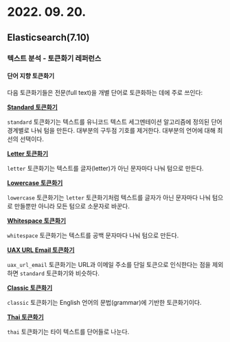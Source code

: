# 2022. 09. 20.

## Elasticsearch(7.10)

### 텍스트 분석 - 토큰화기 레퍼런스

#### 단어 지향 토큰화기

다음 토큰화기들은 전문(full text)을 개별 단어로 토큰화하는 데에 주로 쓰인다:

**[Standard 토큰화기](https://www.elastic.co/guide/en/elasticsearch/reference/7.10/analysis-standard-tokenizer.html)**

`standard` 토큰화기는 텍스트를 유니코드 텍스트 세그멘테이션 알고리즘에 정의된 단어 경계별로 나눠 텀을 만든다. 대부분의 구두점 기호를 제거한다. 대부분의 언어에 대해 최선의 선택이다.

**[Letter 토큰화기](https://www.elastic.co/guide/en/elasticsearch/reference/7.10/analysis-letter-tokenizer.html)**

`letter` 토큰화기는 텍스트를 글자(letter)가 아닌 문자마다 나눠 텀으로 만든다.

**[Lowercase 토큰화기](https://www.elastic.co/guide/en/elasticsearch/reference/7.10/analysis-lowercase-tokenizer.html)**

`lowercase` 토큰화기는 `letter` 토큰화기처럼 텍스트를 글자가 아닌 문자마다 나눠 텀으로 만들뿐만 아니라 모든 텀으로 소문자로 바꾼다.

**[Whitespace 토큰화기](https://www.elastic.co/guide/en/elasticsearch/reference/7.10/analysis-whitespace-tokenizer.html)**

`whitespace` 토큰화기는 텍스트를 공백 문자마다 나눠 텀으로 만든다.

**[UAX URL Email 토큰화기](https://www.elastic.co/guide/en/elasticsearch/reference/7.10/analysis-uaxurlemail-tokenizer.html)**

`uax_url_email` 토큰화기는 URL과 이메일 주소를 단일 토큰으로 인식한다는 점을 제외하면 `standard` 토큰화기와 비슷하다.

**[Classic 토큰화기](https://www.elastic.co/guide/en/elasticsearch/reference/7.10/analysis-classic-tokenizer.html)**

`classic` 토큰화기는 English 언어의 문법(grammar)에 기반한 토큰화기이다.

**[Thai 토큰화기](https://www.elastic.co/guide/en/elasticsearch/reference/7.10/analysis-thai-tokenizer.html)**

`thai` 토큰화기는 타이 텍스트를 단어들로 나눈다.